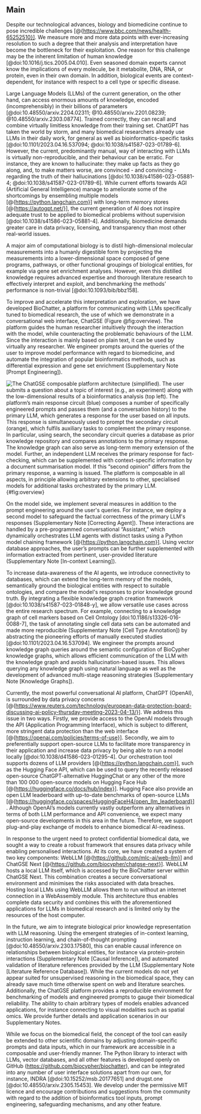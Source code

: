 ## Main

Despite our technological advances, biology and biomedicine continue to pose incredible challenges [@{https://www.bbc.com/news/health-65252510}].
We measure more and more data points with ever-increasing resolution to such a degree that their analysis and interpretation have become the bottleneck for their exploitation.
One reason for this challenge may be the inherent limitation of human knowledge [@doi:10.1016/j.tics.2005.04.010].
Even seasoned domain experts cannot know the implications of every molecule, be it metabolite, DNA, RNA, or protein, even in their own domain.
In addition, biological events are context-dependent, for instance with respect to a cell type or specific disease.

Large Language Models (LLMs) of the current generation, on the other hand, can access enormous amounts of knowledge, encoded (incomprehensibly) in their billions of parameters [@doi:10.48550/arxiv.2204.02311; @10.48550/arxiv.2201.08239; @10.48550/arxiv.2303.08774].
Trained correctly, they can recall and combine virtually limitless knowledge from their training set.
ChatGPT has taken the world by storm, and many biomedical researchers already use LLMs in their daily work, for general as well as bioinformatics-specific tasks [@doi:10.1101/2023.04.16.537094; @doi:10.1038/s41587-023-01789-6].
However, the current, predominantly manual, way of interacting with LLMs is virtually non-reproducible, and their behaviour can be erratic.
For instance, they are known to hallucinate: they make up facts as they go along, and, to make matters worse, are convinced - and convincing - regarding the truth of their hallucinations [@doi:10.1038/s41586-023-05881-4; @doi:10.1038/s41587-023-01789-6].
While current efforts towards AGI (Artificial General Intelligence) manage to ameliorate some of the shortcomings by ensembling multiple models [@{https://python.langchain.com}] with long-term memory stores [@{https://autogpt.net/}], the current generation of AI does not inspire adequate trust to be applied to biomedical problems without supervision [@doi:10.1038/s41586-023-05881-4].
Additionally, biomedicine demands greater care in data privacy, licensing, and transparency than most other real-world issues.

A major aim of computational biology is to distil high-dimensional molecular measurements into a humanly digestible form by projecting the measurements into a lower-dimensional space composed of gene programs, pathways, or other functional groupings of biological entities, for example via gene set enrichment analyses.
However, even this distilled knowledge requires advanced expertise and thorough literature research to effectively interpret and exploit, and benchmarking the methods’ performance is non-trivial [@doi:10.1093/bib/bbz158].

To improve and accelerate this interpretation and exploration, we have developed BioChatter, a platform for communicating with LLMs specifically tuned to biomedical research, the use of which we demonstrate in a conversational web interface, ChatGSE (Figure @fig:overview).
The platform guides the human researcher intuitively through the interaction with the model, while counteracting the problematic behaviours of the LLM.
Since the interaction is mainly based on plain text, it can be used by virtually any researcher.
We engineer prompts around the queries of the user to improve model performance with regard to biomedicine, and automate the integration of popular bioinformatics methods, such as differential expression and gene set enrichment (Supplementary Note [Prompt Engineering]).

<!-- Figure 1 -->
![
**The ChatGSE composable platform architecture (simplified).**
The user submits a question about a topic of interest (e.g., an experiment) along with the low-dimensional results of a bioinformatics analysis (top left).
The platform’s main response circuit (blue) composes a number of specifically engineered prompts and passes them (and a conversation history) to the primary LLM, which generates a response for the user based on all inputs.
This response is simultaneously used to prompt the secondary circuit (orange), which fulfils auxiliary tasks to complement the primary response.
In particular, using search, the secondary circuit queries a database as prior knowledge repository and compares annotations to the primary response.
The knowledge graph can also serve as long-term memory extension of the model.
Further, an independent LLM receives the primary response for fact-checking, which can be supplemented with context-specific information by a document summarisation model.
If this “second opinion” differs from the primary response, a warning is issued.
The platform is composable in all aspects, in principle allowing arbitrary extensions to other, specialised models for additional tasks orchestrated by the primary LLM.
](images/graphical_abstract.png "Overview"){#fig:overview}

On the model side, we implement several measures in addition to the prompt engineering around the user's queries.
For instance, we deploy a second model to safeguard the factual correctness of the primary LLM's responses (Supplementary Note [Correcting Agent]).
These interactions are handled by a pre-programmed conversational “Assistant,” which dynamically orchestrates LLM agents with distinct tasks using a Python model chaining framework [@{https://python.langchain.com}].
Using vector database approaches, the user’s prompts can be further supplemented with information extracted from pertinent, user-provided literature (Supplementary Note [In-context Learning]).

To increase data-awareness of the AI agents, we introduce connectivity to databases, which can extend the long-term memory of the models, semantically ground the biological entities with respect to suitable ontologies, and compare the model's responses to prior knowledge ground truth.
By integrating a flexible knowledge graph creation framework [@doi:10.1038/s41587-023-01848-y], we allow versatile use cases across the entire research spectrum.
For example, connecting to a knowledge graph of cell markers based on Cell Ontology [doi:10.1186/s13326-016-0088-7], the task of annotating single cell data sets can be automated and made more reproducible (Supplementary Note [Cell Type Annotation]) by abstracting the pioneering efforts of manually executed studies [@doi:10.1101/2023.04.16.537094].
We engineer the prompts around knowledge graph queries around the semantic configuration of BioCypher knowledge graphs, which allows efficient communication of the LLM with the knowledge graph and avoids hallucination-based issues.
This allows querying any knowledge graph using natural language as well as the development of advanced multi-stage reasoning strategies (Supplementary Note [Knowledge Graphs]).

<!-- TODO BENCHMARKING SECTION -->

Currently, the most powerful conversational AI platform, ChatGPT (OpenAI), is surrounded by data privacy concerns [@{https://www.reuters.com/technology/european-data-protection-board-discussing-ai-policy-thursday-meeting-2023-04-13/}].
We address this issue in two ways.
Firstly, we provide access to the OpenAI models through the API (Application Programming Interface), which is subject to different, more stringent data protection than the web interface [@{https://openai.com/policies/terms-of-use}].
Secondly, we aim to preferentially support open-source LLMs to facilitate more transparency in their application and increase data privacy by being able to run a model locally [@doi:10.1038/d41586-023-01295-4].
Our orchestration tool supports dozens of LLM providers [@{https://python.langchain.com}], such as the Hugging Face API, which can be used to query the recently released open-source ChatGPT-alternative HuggingChat or any other of the more than 100 000 open-source models on Hugging Face Hub [@{https://huggingface.co/docs/hub/index}].
Hugging Face also provide an open LLM leaderboard with up-to-date benchmarks of open-source LLMs [@{https://huggingface.co/spaces/HuggingFaceH4/open_llm_leaderboard}].
Although OpenAI’s models currently vastly outperform any alternatives in terms of both LLM performance and API convenience, we expect many open-source developments in this area in the future.
Therefore, we support plug-and-play exchange of models to enhance biomedical AI-readiness.

In response to the urgent need to protect confidential biomedical data, we sought a way to create a robust framework that ensures data privacy while enabling personalised interactions. At its core, we have created a system of two key components: WebLLM [@{https://github.com/mlc-ai/web-llm}] and ChatGSE Next [@{https://github.com/biocypher/chatgse-next}]. WebLLM hosts a local LLM itself, which is accessed by the BioChatter server within ChatGSE Next. This combination creates a secure conversational environment and minimises the risks associated with data breaches. Hosting local LLMs using WebLLM allows them to run without an internet connection in a WebAssembly module. This architecture thus enables complete data security and combines this with the aforementioned applications for LLMs in biomedical research and is limited only by the resources of the host computer.

In the future, we aim to integrate biological prior knowledge representation with LLM reasoning.
Using the emergent strategies of in-context learning, instruction learning, and chain-of-thought prompting [@doi:10.48550/arxiv.2303.17580], this can enable causal inference on relationships between biological entities, for instance via protein-protein interactions (Supplementary Note [Causal Inference]), and automated validation of literature references provided by the LLM (Supplementary Note [Literature Reference Database]).
While the current models do not yet appear suited for unsupervised reasoning in the biomedical space, they can already save much time otherwise spent on web and literature searches.
Additionally, the ChatGSE platform provides a reproducible environment for benchmarking of models and engineered prompts to gauge their biomedical reliability.
The ability to chain arbitrary types of models enables advanced applications, for instance connecting to visual modalities such as spatial omics.
We provide further details and application scenarios in our Supplementary Notes.

While we focus on the biomedical field, the concept of the tool can easily be extended to other scientific domains by adjusting domain-specific prompts and data inputs, which in our framework are accessible in a composable and user-friendly manner.
The Python library to interact with LLMs, vector databases, and all other features is developed openly on GitHub (https://github.com/biocypher/biochatter), and can be integrated into any number of user interface solutions apart from our own, for instance, INDRA [@doi:10.15252/msb.20177651] and drugst.one [@doi:10.48550/arxiv.2305.15453].
We develop under the permissive MIT licence and encourage contributions and suggestions from the community with regard to the addition of bioinformatics tool inputs, prompt engineering, safeguarding mechanisms, and any other feature.

